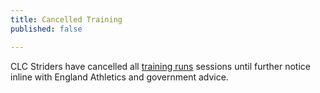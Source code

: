 ```yaml
---
title: Cancelled Training
published: false

---
```


CLC Striders have cancelled all [training runs](/training) sessions until further notice inline with England Athletics and government advice.
